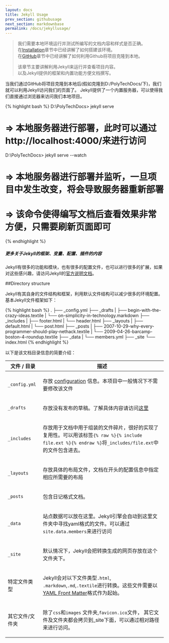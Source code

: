 ```yaml
---
layout: docs
title: Jekyll Usage
prev_section: githubusage
next_section: markdownbase
permalink: /docs/jekyllusage/
---
```


>我们需要本地环境运行并测试所编写的文档内容和样式是否正确。<br>
>在[Installation]章节中已经讲解了如何搭建该环境。<br>
>在[GitHub]章节中已经讲解了如何利用Github将项目克隆到本地。
>
>该章节主要讲解利用Jekyll来运行并查看项目内容。<br>
>以及Jekyll提供的框架和内置功能方便文档撰写。

当我们通过GitHub将项目克隆到本地后(假如克隆到D:/PolyTechDocs/下)，我们就可以利用Jekyll访问我们的页面了。
Jekyll提供了一个内置服务器，可以使得我们直接通过浏览器来访问我们本地项目。

{% highlight bash %}
D:\PolyTechDocs> jekyll serve
# => 本地服务器进行部署，此时可以通过http://localhost:4000/来进行访问
D:\PolyTechDocs> jekyll serve --watch
# => 本地服务器进行部署并监听，一旦项目中发生改变，将会导致服务器重新部署
# => 该命令使得编写文档后查看效果非常方便，只需要刷新页面即可
{% endhighlight %}

<div class="note">
  <h5>更多关于Jekyll的框架、变量、配置、插件的内容</h5>
  <p>
    Jekyll有很多的功能和模块，也有很多的配置文件，也可以进行很多的扩展，如果对这些感兴趣，请访问Jekyll的<a href="http://jekyllrb.com/docs/home/">官方说明文档</a>。
  </p>
</div>

##Directory structure

Jekyll有其自身的文件结构和框架，利用默认文件结构可以减少很多的环境配置。基本Jekyll文件框架如下：

{% highlight bash %}
.
├── _config.yml
├── _drafts
|   ├── begin-with-the-crazy-ideas.textile
|   └── on-simplicity-in-technology.markdown
├── _includes
|   ├── footer.html
|   └── header.html
├── _layouts
|   ├── default.html
|   └── post.html
├── _posts
|   ├── 2007-10-29-why-every-programmer-should-play-nethack.textile
|   └── 2009-04-26-barcamp-boston-4-roundup.textile
├── _data
|   └── members.yml
├── _site
└── index.html
{% endhighlight %}

以下是该文档目录信息的简要介绍：

<div class="mobile-side-scroller">
<table>
  <thead>
    <tr>
      <th>文件 / 目录</th>
      <th>描述</th>
    </tr>
  </thead>
  <tbody>
    <tr>
      <td>
        <p><code>_config.yml</code></p>
      </td>
      <td>
        <p>
          存放 <a href="http://jekyllrb.com/docs/configuration/">configuration</a> 信息。本项目中一般情况下不需要修改该文件
        </p>
      </td>
    </tr>
    <tr>
      <td>
        <p><code>_drafts</code></p>
      </td>
      <td>
        <p>
          存放没有发布的草稿。了解具体内容请访问<a href="http://jekyllrb.com/docs/drafts/">这里</a>
        </p>
      </td>
    </tr>
    <tr>
      <td>
        <p><code>_includes</code></p>
      </td>
      <td>
        <p>
            存放用于文档中用于组装的文件碎片，很好的实现了复用性。可以用该标签<code>{% raw %}{% include file.ext %}{% endraw %}</code>将<code>_includes/file.ext</code>中的文件包含进去。
        </p>
      </td>
    </tr>
    <tr>
      <td>
        <p><code>_layouts</code></p>
      </td>
      <td>
        <p>
            存放具体的布局文件，文档在开头的配置信息中指定相应所需要的布局
        </p>
      </td>
    </tr>
    <tr>
      <td>
        <p><code>_posts</code></p>
      </td>
      <td>
        <p>
            包含日记格式文档。
        </p>
      </td>
    </tr>
    <tr>
      <td>
        <p><code>_data</code></p>
      </td>
      <td>
        <p>
            站点数据可以放在这里。Jekyll引擎会自动到这里文件夹中寻找yaml格式的文件。可以通过<code>site.data.members</code>来进行访问
        </p>
      </td>
    </tr>
    <tr>
      <td>
        <p><code>_site</code></p>
      </td>
      <td>
        <p>
            默认情况下，Jekyll会把转换生成的网页存放在这个文件夹下。
        </p>
      </td>
    </tr>
    <tr>
      <td>
        <p>特定文件类型</p>
      </td>
      <td>
        <p>
            Jekyll会对以下文件类型<code>.html</code>, <code>.markdown</code>,<code>.md</code>,<code>.textile</code>进行转换。这些文件需要以<a href="http://jekyllrb.com/docs/frontmatter/">YAML Front Matter</a>格式作为起始。
        </p>
      </td>
    </tr>
    <tr>
      <td>
        <p>其它文件/文件夹</p>
      </td>
      <td>
        <p>
            除了<code>css</code>和<code>images</code> 文件夹,<code>favicon.ico</code>文件， 其它文件及文件夹都会拷贝到_site下面，可以通过相对路径来进行访问。
        </p>
      </td>
    </tr>
  </tbody>
</table>
</div>

[Installation]: {{site.url}}/docs/installation/
[GitHub]: {site.url}}/docs/githubusage/